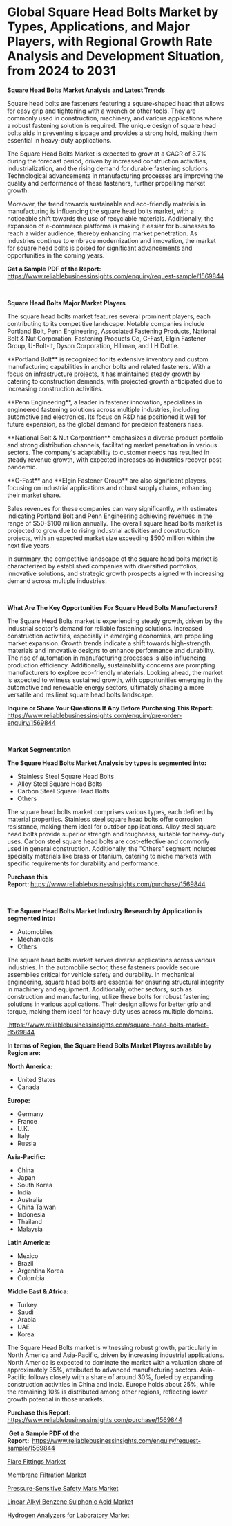 <p><h1>Global Square Head Bolts Market by Types, Applications, and Major Players, with Regional Growth Rate Analysis and Development Situation, from 2024 to 2031</h1></p><p><strong>Square Head Bolts Market Analysis and Latest Trends</strong></p>
<p><p>Square head bolts are fasteners featuring a square-shaped head that allows for easy grip and tightening with a wrench or other tools. They are commonly used in construction, machinery, and various applications where a robust fastening solution is required. The unique design of square head bolts aids in preventing slippage and provides a strong hold, making them essential in heavy-duty applications.</p><p>The Square Head Bolts Market is expected to grow at a CAGR of 8.7% during the forecast period, driven by increased construction activities, industrialization, and the rising demand for durable fastening solutions. Technological advancements in manufacturing processes are improving the quality and performance of these fasteners, further propelling market growth.</p><p>Moreover, the trend towards sustainable and eco-friendly materials in manufacturing is influencing the square head bolts market, with a noticeable shift towards the use of recyclable materials. Additionally, the expansion of e-commerce platforms is making it easier for businesses to reach a wider audience, thereby enhancing market penetration. As industries continue to embrace modernization and innovation, the market for square head bolts is poised for significant advancements and opportunities in the coming years.</p></p>
<p><strong>Get a Sample PDF of the Report:&nbsp;</strong> <a href="https://www.reliablebusinessinsights.com/enquiry/request-sample/1569844?utm_campaign=84&utm_medium=2&utm_source=Github&utm_content=ia&utm_term=29102024&utm_id=square-head-bolts">https://www.reliablebusinessinsights.com/enquiry/request-sample/1569844</a></p>
<p>&nbsp;</p>
<p><strong>Square Head Bolts Major Market Players</strong></p>
<p><p>The square head bolts market features several prominent players, each contributing to its competitive landscape. Notable companies include Portland Bolt, Penn Engineering, Associated Fastening Products, National Bolt & Nut Corporation, Fastening Products Co, G-Fast, Elgin Fastener Group, U-Bolt-It, Dyson Corporation, Hillman, and LH Dottie.</p><p>**Portland Bolt** is recognized for its extensive inventory and custom manufacturing capabilities in anchor bolts and related fasteners. With a focus on infrastructure projects, it has maintained steady growth by catering to construction demands, with projected growth anticipated due to increasing construction activities.</p><p>**Penn Engineering**, a leader in fastener innovation, specializes in engineered fastening solutions across multiple industries, including automotive and electronics. Its focus on R&D has positioned it well for future expansion, as the global demand for precision fasteners rises.</p><p>**National Bolt & Nut Corporation** emphasizes a diverse product portfolio and strong distribution channels, facilitating market penetration in various sectors. The company's adaptability to customer needs has resulted in steady revenue growth, with expected increases as industries recover post-pandemic.</p><p>**G-Fast** and **Elgin Fastener Group** are also significant players, focusing on industrial applications and robust supply chains, enhancing their market share.</p><p>Sales revenues for these companies can vary significantly, with estimates indicating Portland Bolt and Penn Engineering achieving revenues in the range of $50-$100 million annually. The overall square head bolts market is projected to grow due to rising industrial activities and construction projects, with an expected market size exceeding $500 million within the next five years.</p><p>In summary, the competitive landscape of the square head bolts market is characterized by established companies with diversified portfolios, innovative solutions, and strategic growth prospects aligned with increasing demand across multiple industries.</p></p>
<p>&nbsp;</p>
<p><strong>What Are The Key Opportunities For Square Head Bolts Manufacturers?</strong></p>
<p><p>The Square Head Bolts market is experiencing steady growth, driven by the industrial sector's demand for reliable fastening solutions. Increased construction activities, especially in emerging economies, are propelling market expansion. Growth trends indicate a shift towards high-strength materials and innovative designs to enhance performance and durability. The rise of automation in manufacturing processes is also influencing production efficiency. Additionally, sustainability concerns are prompting manufacturers to explore eco-friendly materials. Looking ahead, the market is expected to witness sustained growth, with opportunities emerging in the automotive and renewable energy sectors, ultimately shaping a more versatile and resilient square head bolts landscape.</p></p>
<p><strong>Inquire or Share Your Questions If Any Before Purchasing This Report:</strong> <a href="https://www.reliablebusinessinsights.com/enquiry/pre-order-enquiry/1569844?utm_campaign=84&utm_medium=2&utm_source=Github&utm_content=ia&utm_term=29102024&utm_id=square-head-bolts">https://www.reliablebusinessinsights.com/enquiry/pre-order-enquiry/1569844</a></p>
<p>&nbsp;</p>
<p><strong>Market Segmentation</strong></p>
<p><strong>The Square Head Bolts Market Analysis by types is segmented into:</strong></p>
<p><ul><li>Stainless Steel Square Head Bolts</li><li>Alloy Steel Square Head Bolts</li><li>Carbon Steel Square Head Bolts</li><li>Others</li></ul></p>
<p><p>The square head bolts market comprises various types, each defined by material properties. Stainless steel square head bolts offer corrosion resistance, making them ideal for outdoor applications. Alloy steel square head bolts provide superior strength and toughness, suitable for heavy-duty uses. Carbon steel square head bolts are cost-effective and commonly used in general construction. Additionally, the "Others" segment includes specialty materials like brass or titanium, catering to niche markets with specific requirements for durability and performance.</p></p>
<p><strong>Purchase this Report:&nbsp;</strong><a href="https://www.reliablebusinessinsights.com/purchase/1569844?utm_campaign=84&utm_medium=2&utm_source=Github&utm_content=ia&utm_term=29102024&utm_id=square-head-bolts">https://www.reliablebusinessinsights.com/purchase/1569844</a></p>
<p>&nbsp;</p>
<p><strong>The Square Head Bolts Market Industry Research by Application is segmented into:</strong></p>
<p><ul><li>Automobiles</li><li>Mechanicals</li><li>Others</li></ul></p>
<p><p>The square head bolts market serves diverse applications across various industries. In the automobile sector, these fasteners provide secure assemblies critical for vehicle safety and durability. In mechanical engineering, square head bolts are essential for ensuring structural integrity in machinery and equipment. Additionally, other sectors, such as construction and manufacturing, utilize these bolts for robust fastening solutions in various applications. Their design allows for better grip and torque, making them ideal for heavy-duty uses across multiple domains.</p></p>
<p><a href="https://www.reliablebusinessinsights.com/square-head-bolts-market-r1569844?utm_campaign=84&utm_medium=2&utm_source=Github&utm_content=ia&utm_term=29102024&utm_id=square-head-bolts">&nbsp;https://www.reliablebusinessinsights.com/square-head-bolts-market-r1569844</a></p>
<p><strong>In terms of Region, the Square Head Bolts Market Players available by Region are:</strong></p>
<p>
    <p> <strong> North America: </strong>
        <ul>
            <li>United States</li>
            <li>Canada</li>
        </ul>
        </p> 
    <p> <strong> Europe: </strong>
        <ul>
            <li>Germany</li>
            <li>France</li>
            <li>U.K.</li>
            <li>Italy</li>
            <li>Russia</li>
        </ul>
        </p> 
    <p> <strong> Asia-Pacific: </strong>
        <ul>
            <li>China</li>
            <li>Japan</li>
            <li>South Korea</li>
            <li>India</li>
            <li>Australia</li>
            <li>China Taiwan</li>
            <li>Indonesia</li>
            <li>Thailand</li>
            <li>Malaysia</li>
        </ul>
        </p> 
    <p> <strong> Latin America: </strong>
        <ul>
            <li>Mexico</li>
            <li>Brazil</li>
            <li>Argentina Korea</li>
            <li>Colombia</li>
        </ul>
        </p> 
    <p> <strong> Middle East & Africa: </strong>
        <ul>
            <li>Turkey</li>
            <li>Saudi</li>
            <li>Arabia</li>
            <li>UAE</li>
            <li>Korea</li>
        </ul>
    </p>
    </p>
<p><p>The Square Head Bolts market is witnessing robust growth, particularly in North America and Asia-Pacific, driven by increasing industrial applications. North America is expected to dominate the market with a valuation share of approximately 35%, attributed to advanced manufacturing sectors. Asia-Pacific follows closely with a share of around 30%, fueled by expanding construction activities in China and India. Europe holds about 25%, while the remaining 10% is distributed among other regions, reflecting lower growth potential in those markets.</p></p>
<p><strong>Purchase this Report: </strong><a href="https://www.reliablebusinessinsights.com/purchase/1569844?utm_campaign=84&utm_medium=2&utm_source=Github&utm_content=ia&utm_term=29102024&utm_id=square-head-bolts">https://www.reliablebusinessinsights.com/purchase/1569844</a></p>
<p>&nbsp;<strong>Get a Sample PDF of the Report:&nbsp;&nbsp;</strong><a href="https://www.reliablebusinessinsights.com/enquiry/request-sample/1569844?utm_campaign=84&utm_medium=2&utm_source=Github&utm_content=ia&utm_term=29102024&utm_id=square-head-bolts">https://www.reliablebusinessinsights.com/enquiry/request-sample/1569844</a></p>
<p><strong></strong></p>
<p><p><a href="https://github.com/MegiDuro586/Market-Research-Report-List-1/blob/main/flare-fittings-market.md?utm_campaign=84&utm_medium=2&utm_source=Github&utm_content=ia&utm_term=29102024&utm_id=square-head-bolts">Flare Fittings Market</a></p><p><a href="https://medium.com/@eiseninramosl/the-global-membrane-filtration-market-identifies-drivers-restraints-opportunities-and-trends-efc58642b5ea?utm_campaign=84&utm_medium=2&utm_source=Github&utm_content=ia&utm_term=29102024&utm_id=square-head-bolts">Membrane Filtration Market</a></p><p><a href="https://github.com/GRUBBSCHARLES/Market-Research-Report-List-1/blob/main/pressure-sensitive-safety-mats-market.md?utm_campaign=84&utm_medium=2&utm_source=Github&utm_content=ia&utm_term=29102024&utm_id=square-head-bolts">Pressure-Sensitive Safety Mats Market</a></p><p><a href="https://medium.com/@miyokoifliquet/the-linear-alkyl-benzene-sulphonic-acid-market-insights-report-offers-an-in-depth-and-thorough-70a32af491d7?utm_campaign=84&utm_medium=2&utm_source=Github&utm_content=ia&utm_term=29102024&utm_id=square-head-bolts">Linear Alkyl Benzene Sulphonic Acid Market</a></p><p><a href="https://issuu.com/reportprime-2/docs/hydrogen-analyzers-for-laboratory-m_37e18a2575e9ab?utm_campaign=84&utm_medium=2&utm_source=Github&utm_content=ia&utm_term=29102024&utm_id=square-head-bolts">Hydrogen Analyzers for Laboratory Market</a></p></p>